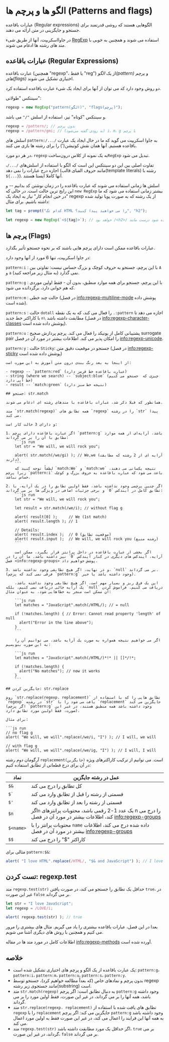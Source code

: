 # الگو ها و پرچم ها (Patterns and flags)

عبارات باقاعده (Regular expressions) الگوهایی هستند که روشی قدرتمند برای جستجو و جایگزینی در متن ارائه می دهند.

در جاوااسکریپت، آنها از طریق شیء [RegExp](mdn:js/RegExp) استفاده می شوند و همچنین به خوبی با متد های رشته ها ادغام می شوند.

## عبارات باقاعده (Regular Expressions)

عبارت باقاعده (همچنین "regexp"، یا فقط "reg") از یک *الگو(pattern)* و *پرچم های(flags)* اختیاری تشکیل می شوند.

دو روش وجود دارد که می توان از آنها برای ایجاد یک شیء عبارت باقاعده استفاده کرد.

سینتکس "طولانی":

```js
regexp = new RegExp("pattern(الگو)", "flags(پرچم)");
```

و سینتکس "کوتاه" نیز، استفاده از اسلش `"/"` می باشد.

```js
regexp = /pattern/; // بدون پرچم
regexp = /pattern/gmi; // (به زودی گفته می‌شود) i، m، g با پرچم
```

اسلش های `pattern:/.../` به جاوا اسکریپت می گوید که ما در حال ایجاد یک عبارت باقاعده هستیم. آنها همان نقش کوتیشن(') را برای رشته ها بازی می کنند.

در هر دو مورد، `regexp` به یک نمونه از کلاس درون‌ساخت`RegExp` تبدیل می‌ شود.

تفاوت اصلی بین این دو سینتکس این است که الگو با استفاده از اسلش‌های `/.../`، اجازه درج عبارات را نمی دهد (مانند حروف الفبای قالب(template literals) رشته با `${...}`). آنها کاملا ایستا هستند.

اسلش ها زمانی استفاده می شوند که عبارت باقاعده را در زمان نوشتن کد بدانیم -- و این رایج ترین حالت است. در حالی که `new RegExp` بیشتر زمانی استفاده می شود که ما "در حین انجام کار" نیاز به ایجاد یک regexp از یک رشته که به صورت پویا تولید شده داشته باشیم. برای مثال:

```js
let tag = prompt("کدام تگ HTML را می خواهید پیدا کنید؟", "h2");

let regexp = new RegExp(`<${tag}>`); // خواهد بود /<h2>/ جواب داده شود درست مانند "h2" اگر در اعلان بالا
```

## پرچم ها (Flags)

عبارات باقاعده ممکن است دارای پرچم هایی باشند که بر نحوه جستجو تأثیر  بگذارد.

در جاوا اسکریپت، تنها 6 مورد از آنها وجود دارد:

`pattern:i`
: با این پرچم، جستجو به حروف کوچک و بزرگ حساس نیست: تفاوتی بین `A` و `a` نمی گذارد (به مثال زیر مراجعه کنید).

`pattern:g`
: با این پرچم، جستجو برای همه موارد منطبق، بدون آن - فقط اولین موردی که هم خوانی دارد، برگردانده می شود.

`pattern:m`
: حالت چند خطی (در فصل <info:regexp-multiline-mode> پوشش داده شده است).

`pattern:s`
: حالت `dotall` را فعال می‌ کند، که به یک نقطه `.:pattern` اجازه می‌ دهد تا با کاراکتر خط جدید `n\` مطابقت داشته باشد (در فصل <info:regexp-character-classes> پوشش داده شده است).

`pattern:u`
: پشتیبانی کامل از یونیکد را فعال می کند. پرچم پردازش صحیح surrogate pair را امکان پذیر می کند. اطلاعات بیشتر در مورد آن در فصل <info:regexp-unicode>.

`pattern:y`
: حالت `Sticky`: جستجو در موقعیت دقیق متن (در فصل <info:regexp-sticky> پوشش داده شده است)

```smart header="Colors"
از اینجا به بعد رنگ بندی درون متن آموزش به این صورت است:

- regexp -- `pattern:red` (عبارت باقاعده خط قرمز دارد)
- string (where we search) -- `subject:blue` (چیزی که  جستجو می کنیم خط آبی دارد)
- result -- `match:green` (نتیجه خط سبز دارد)

## جستجو: str.match

همانطور که قبلا ذکر شد، عبارات باقاعده با متدهای رشته ای ادغام می شوند.

متد `str.match(regexp)` همه تطابق های `regexp` را در رشته `str` پیدا می‌ کند.

و دارای 3 حالت کار است:

1. اگر عبارت باقاعده دارای پرچم `pattern:g` باشد، آرایه‌ای از همه موارد مطابق با آن را بر می‌ گرداند:
    ```js run
    let str = "We will, we will rock you";

    alert( str.match(/we/gi) ); // We,we (آرایه ای از 2 رشته که مطابقت دارند)
    ```
    لطفاً توجه کنید که `match:We` و `match:we` نتیجه یکسانی می دهند، زیرا پرچم `pattern:i` باعث می‌ شود که عبارت باقاعده به حروف بزرگ و کوچک حساس نباشد.

2. اگر چنین پرچمی وجود نداشته باشد، فقط اولین تطابق را در یک آرایه، با تطابق کامل در ایندکس `0` و برخی جزئیات اضافی در ویژگی ها بر می گرداند:
    ```js run
    let str = "We will, we will rock you";

    let result = str.match(/we/i); // without flag g

    alert( result[0] );     // We (1st match)
    alert( result.length ); // 1

    // Details:
    alert( result.index );  // 0 (موقعیت تطابق)
    alert( result.input );  // We will, we will rock you (رشته منبع)
    ```
    
    اگر بخشی از عبارت باقاعده در داخل پرانتز قرار بگیرد، ممکن است آرایه، ایندکس های دیگری در کنار ایندکس `0` نیز داشته باشد. ما آن را در فصل <info:regexp-groups> پوشش خواهیم داد.

3. و در نهایت، اگر هیچ تطابقی وجود نداشته باشد، `null` بر می گرداند. (فرقی نمی‌ کند که پرچم `pattern:g` وجود داشته باشد یا خیر).

    این یک فرق ریز و بسیار مهم است. اگر هیچ تطابقی وجود نداشته باشد، یک آرایه خالی دریافت نمی‌ کنیم، بلکه `null` دریافت می‌ کنیم. فراموش کردن آن ممکن است منجر به خطاهایی شود، به عنوان مثال:

    ```js run
    let matches = "JavaScript".match(/HTML/); // = null

    if (!matches.length) { // Error: Cannot read property 'length' of null
      alert("Error in the line above");
    }
    ```

    اگر می‌ خواهیم نتیجه همواره به صورت یک آرایه باشد، می‌ توانیم آن را به این صورت بنویسیم:

    ```js run
    let matches = "JavaScript".match(/HTML/)*!* || []*/!*;

    if (!matches.length) {
      alert("No matches"); // now it works
    }
    ```

## جایگزین کردن: str.replace

روش `str.replace(regexp، replacement)` تطابق ‌هایی را که با استفاده از `regexp` در رشته `str` یافت می‌ شود را با `replacement` جایگزین می‌ کند (اگر پرچم `pattern:g` وجود داشته باشد همه منطبق هستند، در غیر این صورت، فقط اولین مورد تطابق دارد).

برای مثال:

```js run
// no flag g
alert( "We will, we will".replace(/we/i, "I") ); // I will, we will

// with flag g
alert( "We will, we will".replace(/we/ig, "I") ); // I will, I will
```

آرگومان دوم رشته `replacement(جایگزین)` است. می‌ توانیم از ترکیب کاراکترهای ویژه در آن برای درج قطعاتی از تطابق استفاده کنیم:

| نماد | عمل در رشته جایگزین |
|--------|--------|
|`$&`|کل تطابق را درج می کند|
|<code>$&#096;</code>|قسمتی از رشته را قبل از تطابق وارد می کند|
|`$'`|قسمتی از رشته را بعد از تطابق وارد می کند|
|`$n`|اگر`n` یک عدد 1-2 رقمی باشد، محتویات پرانتزهای n را درج می کند، اطلاعات بیشتر در مورد آن در فصل <info:regexp-groups>|
|`$<name>`|محتویات پرانتز را با `name` داده شده درج می کند، اطلاعات بیشتر در مورد آن در فصل <info:regexp-groups>|
|`$$`|کاراکتر "$" را درج می کند |

مثالی برای `pattern:$&`:

```js run
alert( "I love HTML".replace(/HTML/, "$& and JavaScript") ); // I love HTML and JavaScript
```

## تست کردن: regexp.test

متد `regexp.test(str)` حداقل یک تطابق را جستجو می‌ کند، در صورت یافتن `true`، در غیر این صورت `false` بر می گرداند.

```js run
let str = "I love JavaScript";
let regexp = /LOVE/i;

alert( regexp.test(str) ); // true
```

بعدا در این فصل، عبارات باقاعده بیشتری را یاد می گیریم. مثال‌ های بیشتری را مرور می‌ کنیم و همچنین با روش‌ های دیگری آشنا می‌ شویم.

اطلاعات کامل در مورد متد ها در مقاله <info:regexp-methods> آورده شده است.

## خلاصه

- یک عبارت باقاعده از یک الگو و پرچم‌ های اختیاری تشکیل شده است: `pattern:g`، `pattern:i`، `pattern:m`، `pattern:u`، `pattern:s`، `pattern:y`.
- بدون پرچم و نمادهای خاص (که بعداً مطالعه خواهیم کرد)، جستجو توسط regexp مانند جستجوی زیر رشته(substring) است.
- متد `str.match(regexp)` به دنبال تطابق است: اگر پرچم `pattern:g` وجود داشته باشد، همه آنها را بر می گرداند، در غیر این صورت، فقط اولین مورد را بر می گرداند.
- متد `str.replace(regexp، replacement)` تطابق های یافت شده با استفاده از `regexp` را با `replacement` جایگزین می‌ کند: اگر پرچم `pattern:g` وجود داشته باشد به همه آنها این فرایند را اعمال می کند، در غیر این صورت فقط به اولین مورد اعمال می کند.
- متد `regexp.test(str)` اگر حداقل یک مورد مطابقت داشته باشد، `true` بر می‌ گرداند، در غیر این صورت، `false` بر می‌ گرداند.
